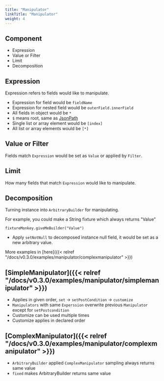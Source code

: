 ```yaml
---
title: "Manipulator"
linkTitle: "Manipulator"
weight: 4
---
```



## Component

- Expression
- Value or Filter
- Limit
- Decomposition

## Expression
Expression refers to fields would like to manipulate.

- Expression for field would be `fieldName`
- Expression for nested field would be `outerField.innerField`
- All fields in object would be `*`
- `$` means root, same as [JsonPath](https://github.com/json-path/JsonPath)
- Single list or array element would be `[index]`
- All list or array elements would be `[*]`

## Value or Filter
Fields match `Expression` would be set as `Value` or applied by `Filter`.

## Limit
How many fields that match `Expression` would like to manipulate.

## Decomposition
Turning instance into `ArbitraryBuilder` for manipulating. 

For example, you could make a String fixture which always returns "Value"

```
fixtureMonkey.giveMeBuilder("Value")
``` 

* Apply `setNotNull` to decomposed instance null field, it would be set as a new arbitrary value.
  
More examples in [here]({{< relref "/docs/v0.3.0/examples/manipulator/complexmanipulator" >}})

## [SimpleManipulator]({{< relref "/docs/v0.3.0/examples/manipulator/simplemanipulator" >}})
- Applies in given order, `set` → `setPostCondition` → `customize`
- `Manipulators` with same `Experssion` overwrite previous `Manipulator` except for `setPostcondition`
- Customize can be used multiple times
- Customize applies in declared order

## [ComplexManipulator]({{< relref "/docs/v0.3.0/examples/manipulator/complexmanipulator" >}})
- `ArbitraryBuilder` applied `ComplexManipulator` sampling always returns same value
- `fixed` makes ArbitraryBuilder returns same value
